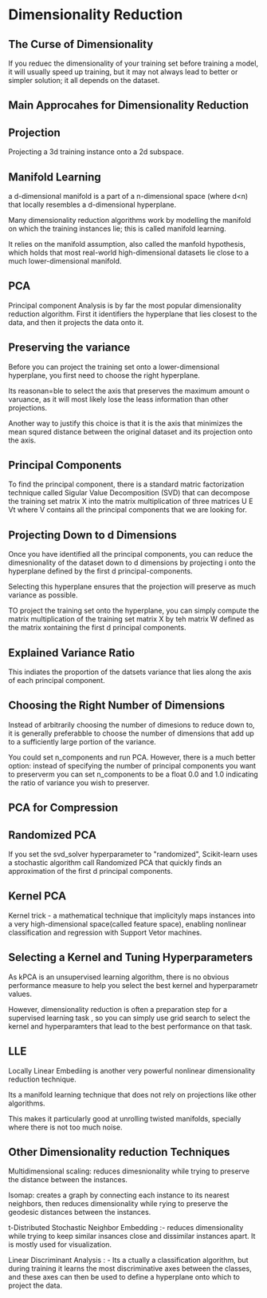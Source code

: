 # Dimensionality Reduction
## The Curse of Dimensionality

If you reduec the dimensionality of your training set before training a model, it will usually speed up training, but it may not always lead to better or simpler solution; it all depends on the dataset.


## Main Approcahes for Dimensionality Reduction

## Projection

Projecting a 3d training instance onto a 2d subspace.

## Manifold Learning

a d-dimensional manifold is a part of a n-dimensional space (where d<n) that locally resembles a d-dimensional hyperplane.

Many dimensionality reduction algorithms work by modelling the manifold on which the training instances lie; this is called manifold learning.

It relies on the manifold assumption, also called the manfold hypothesis, which holds that most real-world high-dimensional datasets lie close to a much lower-dimensional manifold.


## PCA

Principal component Analysis is by far the most popular dimensionality reduction algorithm. First it identifiers the hyperplane that lies closest to the data, and then it projects the data onto it.

## Preserving the variance

Before you can project the training set onto a lower-dimensional hyperplane, you first need to choose the right hyperplane.

Its reasonan=ble to select the axis that preserves the maximum amount o varuance, as it will most likely lose the leass information than other projections.

Another way to justify this choice is that it is the axis that minimizes the mean squred distance between the original dataset and its projection onto the axis.


## Principal Components

To find the principal component, there is a standard matric factorization technique called Sigular Value Decomposition (SVD) that can decompose the training set matrix X into the matrix multiplication of three matrices U E Vt where V contains all the principal components that we are looking for.


## Projecting Down to d Dimensions

Once you have identified all the principal components, you can reduce the dimesnionality of the dataset down to d dimensions by projecting i onto the hyperplane defined by the first d principal-components.

Selecting this hyperplane ensures that the projection will preserve as much variance as possible.

TO project the training set onto the hyperplane, you can simply compute the matrix multiplication of the training set matrix X by teh matrix W defined as the matrix xontaining the first d principal components.


## Explained Variance Ratio

This indiates the proportion of the datsets variance that lies along the axis of each principal component.


## Choosing the Right Number of Dimensions
Instead of arbitrarily choosing the number of dimesions to reduce down to, it is generally preferabble to choose the number of dimensions that add up to a sufficiently large portion of the variance.


You could set n_components and run PCA. However, there is a much better option: instead of specifying the number of principal components you want to preserverm you can set n_components to be a float 0.0 and 1.0 indicating the ratio of variance you wish to preserver.


## PCA for Compression

## Randomized PCA
If you set the svd_solver hyperparameter to "randomized", Scikit-learn uses a stochastic algorithm call Randomized PCA that quickly finds an approximation of the first d principal components.

## Kernel PCA
Kernel trick - a mathematical technique that implicityly maps instances into a very high-dimensional space(called feature space), enabling nonlinear classification and regression with Support Vetor machines.


## Selecting a Kernel and Tuning Hyperparameters
As kPCA is an unsupervised learning algorithm, there is no obvious performance measure to help you select the best kernel and hyperparametr values. 

However, dimensionality reduction is often a preparation step for a supervised learning task , so you can simply use grid search to select the kernel and hyperparamters that lead to the best performance on that task.


## LLE

Locally Linear Embediing is another very powerful nonlinear dimensionality reduction technique.

Its a manifold learning technique that does not rely on projections like other algorithms.

This makes it particularly good at unrolling twisted manifolds, specially where there is not too much noise.


## Other Dimensionality reduction Techniques

Multidimensional scaling: reduces dimesnionality while trying to preserve the distance between the instances.


Isomap:	creates a graph by connecting each instance to its nearest neighbors, then reduces dimensionality while rying to preserve the geodesic distances between the instances.


t-Distributed Stochastic Neighbor Embedding :- reduces dimensionality while trying to keep similar insances close and dissimilar instances apart. It is mostly used for visualization.


Linear Discriminant Analysis : - Its a ctually a classification algorithm, but during training it learns the most discriminative axes between the classes, and these axes can then be used to define a hyperplane onto which to project the data.
